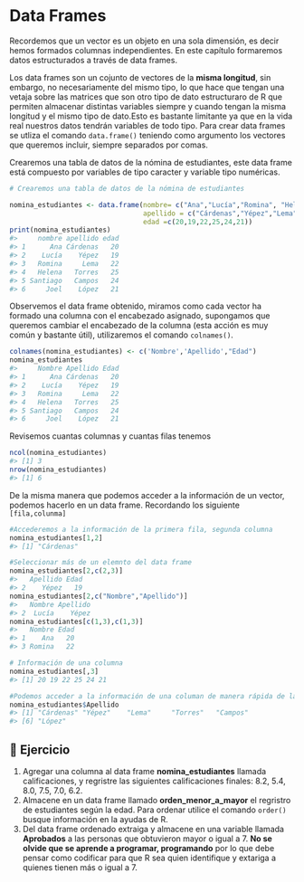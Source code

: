 # Data Frames

Recordemos que un vector es un objeto en una sola dimensión, es decir hemos formados columnas independientes. En este capítulo formaremos datos estructurados a través de data frames.

Los data frames son un cojunto de vectores de la **misma longitud**, sin embargo, no necesariamente del mismo tipo, lo que hace que tengan una vetaja sobre las matrices que son otro tipo de dato estructuraro de R que  permiten almacenar distintas variables siempre y cuando tengan la misma longitud y el mismo tipo de dato.Esto es bastante limitante ya que en la vida real nuestros datos tendrán variables de todo tipo. Para crear data frames se utliza el comando `data.frame()` teniendo como argumento los vectores que queremos incluir, siempre separados por comas.

Crearemos una tabla de datos de la nómina de estudiantes, este data frame está compuesto por variables de tipo caracter y variable tipo numéricas. 


``` r
# Crearemos una tabla de datos de la nómina de estudiantes 

nomina_estudiantes <- data.frame(nombre= c("Ana","Lucía","Romina", "Helena", "Santiago", "Joel"), 
                                 apellido = c("Cárdenas","Yépez","Lema","Torres","Campos","López" ),
                                 edad =c(20,19,22,25,24,21))
print(nomina_estudiantes)
#>     nombre apellido edad
#> 1      Ana Cárdenas   20
#> 2    Lucía    Yépez   19
#> 3   Romina     Lema   22
#> 4   Helena   Torres   25
#> 5 Santiago   Campos   24
#> 6     Joel    López   21
```

Observemos el data frame obtenido, miramos como cada vector ha formado una columna con el encabezado asignado, supongamos que queremos cambiar el encabezado de la columna (esta acción es muy común y bastante útil), utilizaremos el comando `colnames()`.


``` r
colnames(nomina_estudiantes) <- c('Nombre','Apellido',"Edad")
nomina_estudiantes
#>     Nombre Apellido Edad
#> 1      Ana Cárdenas   20
#> 2    Lucía    Yépez   19
#> 3   Romina     Lema   22
#> 4   Helena   Torres   25
#> 5 Santiago   Campos   24
#> 6     Joel    López   21
```
Revisemos cuantas columnas y cuantas filas tenemos


``` r
ncol(nomina_estudiantes)
#> [1] 3
nrow(nomina_estudiantes)
#> [1] 6
```

De la misma manera que podemos acceder a la información de un vector, podemos hacerlo en un data frame. Recordando los siguiente `[fila,colunma]`


``` r
#Accederemos a la información de la primera fila, segunda columna
nomina_estudiantes[1,2]
#> [1] "Cárdenas"

#Seleccionar más de un elemnto del data frame
nomina_estudiantes[2,c(2,3)]
#>   Apellido Edad
#> 2    Yépez   19
nomina_estudiantes[2,c("Nombre","Apellido")]
#>   Nombre Apellido
#> 2  Lucía    Yépez
nomina_estudiantes[c(1,3),c(1,3)]
#>   Nombre Edad
#> 1    Ana   20
#> 3 Romina   22

# Información de una columna
nomina_estudiantes[,3]
#> [1] 20 19 22 25 24 21

#Podemos acceder a la información de una columan de manera rápida de la siguiente manera
nomina_estudiantes$Apellido
#> [1] "Cárdenas" "Yépez"    "Lema"     "Torres"   "Campos"  
#> [6] "López"
```

## 📝 Ejercicio

1. Agregar una columna al data frame **nomina_estudiantes** llamada calificaciones, y regristre las siguientes calificaciones finales: 8.2, 5.4, 8.0, 7.5, 7.0, 6.2. 
2. Almacene en un data frame llamado **orden_menor_a_mayor** el regristro de estudiantes según la edad. Para ordenar utilice el comando `order()` busque información en la ayudas de R.
3. Del data frame ordenado extraiga y almacene en una variable llamada **Aprobados** a las personas que obtuvieron mayor o igual a 7. **No se olvide que se aprende a programar, programando** por lo que debe pensar como codificar para que R sea quien identifique y extariga a quienes tienen más o igual a 7.
